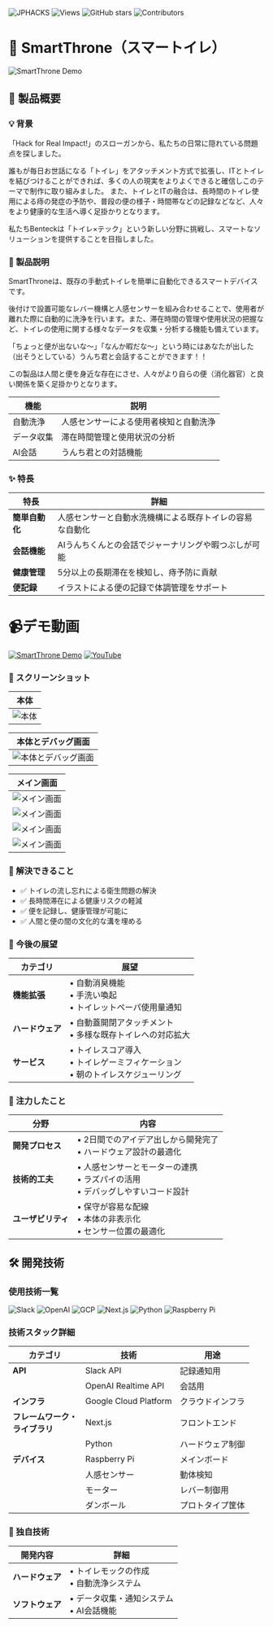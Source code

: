![JPHACKS](https://img.shields.io/badge/JPHACKS-2024-4169e1.svg?style=for-the-badge)
![Views](https://views.whatilearened.today/views/github/jphacks/os_2409.svg)
![GitHub stars](https://img.shields.io/github/stars/jphacks/os_2409)
![Contributors](https://img.shields.io/github/contributors/jphacks/os_2409)

# 🚽 SmartThrone（スマートイレ）

![SmartThrone Demo](https://github.com/user-attachments/assets/c82dc021-0f58-4b4b-b0bb-23a5f9b8c84f)

## 📌 製品概要

### 💡 背景
「Hack for Real Impact!」のスローガンから、私たちの日常に隠れている問題点を探しました。

誰もが毎日お世話になる「トイレ」をアタッチメント方式で拡張し、ITとトイレを結びつけることができれば、多くの人の現実をよりよくできると確信しこのテーマで制作に取り組みました。
また、トイレとITの融合は、長時間のトイレ使用による痔の発症の予防や、普段の便の様子・時間帯などの記録などなど、人々をより健康的な生活へ導く足掛かりとなります。

私たちBenteckは「トイレ×テック」という新しい分野に挑戦し、スマートなソリューションを提供することを目指しました。

### 🎯 製品説明
SmartThroneは、既存の手動式トイレを簡単に自動化できるスマートデバイスです。

後付けで設置可能なレバー機構と人感センサーを組み合わせることで、使用者が離れた際に自動的に洗浄を行います。また、滞在時間の管理や使用状況の把握など、トイレの使用に関する様々なデータを収集・分析する機能も備えています。

「ちょっと便が出ないな〜」「なんか暇だな〜」という時にはあなたが出した（出そうとしている）うんち君と会話することができます！！

この製品は人間と便を身近な存在にさせ、人々がより自らの便（消化器官）と良い関係を築く足掛かりとなります。


| 機能 | 説明 |
|------|------|
| 自動洗浄 | 人感センサーによる使用者検知と自動洗浄 |
| データ収集 | 滞在時間管理と使用状況の分析 |
| AI会話 | うんち君との対話機能 |

### ✨ 特長

| 特長 | 詳細 |
|------|------|
| **簡単自動化** | 人感センサーと自動水洗機構による既存トイレの容易な自動化 |
| **会話機能** | AIうんちくんとの会話でジャーナリングや暇つぶしが可能 |
| **健康管理** | 5分以上の長期滞在を検知し、痔予防に貢献 |
| **便記録** | イラストによる便の記録で体調管理をサポート |

# 📹️デモ動画
[![SmartThrone Demo](https://github.com/user-attachments/assets/e3038ccb-e7d2-4a0a-a307-8a5fc9875253)](https://youtu.be/YLie7DVSkCo)
[![YouTube](https://img.shields.io/badge/YouTube-%23FF0000.svg?style=for-the-badge&logo=YouTube&logoColor=white)](https://youtu.be/YLie7DVSkCo)

### 📸 スクリーンショット

| 本体 |
|-----------|
| ![本体](https://github.com/user-attachments/assets/47044c86-bbf3-4ab0-9b8a-4debf1ea822c) |

| 本体とデバッグ画面 |
|-----------|
| ![本体とデバッグ画面](https://github.com/user-attachments/assets/8e85e1ab-7e95-439f-a4da-7736fd1d81b7) |

| メイン画面 |
|-----------|
| ![メイン画面](https://github.com/user-attachments/assets/658e64a7-6c97-417b-95a7-561d85e05a02) |
| ![メイン画面](https://github.com/user-attachments/assets/1b6f26e7-f4af-43bb-bc64-b0e893de0ce8) |
| ![メイン画面](https://github.com/user-attachments/assets/86b4465e-b0fc-439c-87b9-0a569970875f) |
| ![メイン画面](https://github.com/user-attachments/assets/4ed12803-d1a0-476e-be38-8aa91d74af52) |


### 🎯 解決できること
- ✅ トイレの流し忘れによる衛生問題の解決
- ✅ 長時間滞在による健康リスクの軽減
- ✅ 便を記録し、健康管理が可能に
- ✅ 人間と便の間の文化的な溝を埋める

### 🚀 今後の展望

| カテゴリ | 展望 |
|---------|------|
| **機能拡張** | • 自動消臭機能<br>• 手洗い喚起<br>• トイレットペーパ使用量通知 |
| **ハードウェア** | • 自動蓋開閉アタッチメント<br>• 多様な既存トイレへの対応拡大 |
| **サービス** | • トイレスコア導入<br>• トイレゲーミフィケーション<br>• 朝のトイレスケジューリング |

### 💪 注力したこと

| 分野 | 内容 |
|------|------|
| **開発プロセス** | • 2日間でのアイデア出しから開発完了<br>• ハードウェア設計の最適化 |
| **技術的工夫** | • 人感センサーとモーターの連携<br>• ラズパイの活用<br>• デバッグしやすいコード設計 |
| **ユーザビリティ** | • 保守が容易な配線<br>• 本体の非表示化<br>• センサー位置の最適化 |

## 🛠️ 開発技術

### 使用技術一覧
![Slack](https://img.shields.io/badge/Slack-4A154B?style=for-the-badge&logo=slack&logoColor=white)
![OpenAI](https://img.shields.io/badge/OpenAI-412991?style=for-the-badge&logo=openai&logoColor=white)
![GCP](https://img.shields.io/badge/Google_Cloud-4285F4?style=for-the-badge&logo=google-cloud&logoColor=white)
![Next.js](https://img.shields.io/badge/Next.js-000000?style=for-the-badge&logo=next.js&logoColor=white)
![Python](https://img.shields.io/badge/Python-3776AB?style=for-the-badge&logo=python&logoColor=white)
![Raspberry Pi](https://img.shields.io/badge/Raspberry%20Pi-A22846?style=for-the-badge&logo=raspberry-pi&logoColor=white)

### 技術スタック詳細

| カテゴリ | 技術 | 用途 |
|---------|------|------|
| **API** | Slack API | 記録通知用 |
|         | OpenAI Realtime API | 会話用 |
| **インフラ** | Google Cloud Platform | クラウドインフラ |
| **フレームワーク・<br>ライブラリ** | Next.js | フロントエンド |
|         | Python | ハードウェア制御 |
| **デバイス** | Raspberry Pi | メインボード |
|         | 人感センサー | 動体検知 |
|         | モーター | レバー制御用 |
|         | ダンボール | プロトタイプ筐体 |

### 🔧 独自技術

| 開発内容 | 詳細 |
|---------|------|
| **ハードウェア** | • トイレモックの作成<br>• 自動洗浄システム |
| **ソフトウェア** | • データ収集・通知システム<br>• AI会話機能 |

